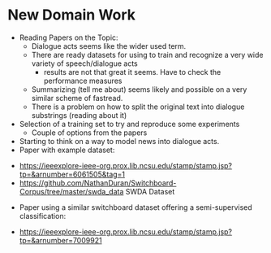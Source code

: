 # New Domain Work

* Reading Papers on the Topic:
  - Dialogue acts seems like the wider used term.
  - There are ready datasets for using to train and recognize a very wide variety of speech/dialogue acts
     * results are not that great it seems. Have to check the performance measures
  - Summarizing (tell me about) seems likely and possible on a very similar scheme of fastread.
  - There is a problem on how to split the original text into dialogue substrings (reading about it)
* Selection of a training set to try and reproduce some experiments
  - Couple of options from the papers
* Starting to think on a way to model news into dialogue acts.
* Paper with example dataset:
 - https://ieeexplore-ieee-org.prox.lib.ncsu.edu/stamp/stamp.jsp?tp=&arnumber=6061505&tag=1
 - https://github.com/NathanDuran/Switchboard-Corpus/tree/master/swda_data SWDA Dataset
* Paper using a similar switchboard dataset offering a semi-supervised classification:
 - https://ieeexplore-ieee-org.prox.lib.ncsu.edu/stamp/stamp.jsp?tp=&arnumber=7009921 
